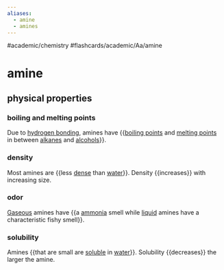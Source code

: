 ```yaml
---
aliases:
  - amine
  - amines
---
```


#academic/chemistry #flashcards/academic/Aa/amine

# amine

## physical properties

### boiling and melting points

Due to [hydrogen bonding](hydrogen%20bond.md), amines have {{[boiling points](boiling%20point.md) and [melting points](melting%20point.md) in between [alkanes](alkane.md) and [alcohols](alcohol.md)}}. <!--SR:!2023-06-14,44,270-->

### density

Most amines are {{less [dense](density.md) than [water](water.md)}}. Density {{increases}} with increasing size. <!--SR:!2023-05-19,31,270!2023-05-23,34,270-->

### odor

[Gaseous](gas.md) amines have {{a [ammonia](ammonia.md) smell while [liquid](liquid.md) amines have a characteristic fishy smell}}. <!--SR:!2023-05-13,26,270-->

### solubility

Amines {{that are small are [soluble](solubility.md) in [water](water.md)}}. Solubility {{decreases}} the larger the amine. <!--SR:!2023-07-07,73,310!2023-07-07,73,310-->
